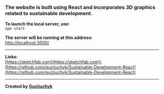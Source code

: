 ### The website is built using React and incorporates 3D graphics related to sustainable development.

**To launch the local server, use:** \
`npm start`

**The server will be running at this address:** \
[http://localhost:3000/](http://localhost:3000/)

---
**Links:**\
[https://sketchfab.com](https://sketchfab.com)\
[https://github.com/guziiuchyk/Sustainable-Development-React](https://github.com/guziiuchyk/Sustainable-Development-React)

---
**Created by [Guziiuchyk](https://github.com/guziiuchyk)**
